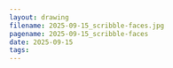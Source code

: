 ```yaml
---
layout: drawing
filename: 2025-09-15_scribble-faces.jpg
pagename: 2025-09-15_scribble-faces
date: 2025-09-15
tags:
---
```


